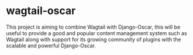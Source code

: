 # wagtail-oscar
This project is aiming to combine Wagtail with Django-Oscar, this will be useful to provide a good and popular content management system such as Wagtail along with support for its growing community of plugins with the scalable and powerful Django-Oscar.
